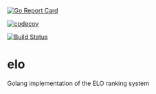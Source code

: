 [![Go Report Card](https://goreportcard.com/badge/github.com/johnmcdnl/elo)](https://goreportcard.com/report/github.com/johnmcdnl/elo)

[![codecov](https://codecov.io/gh/johnmcdnl/elo/branch/master/graph/badge.svg)](https://codecov.io/gh/johnmcdnl/elo)

[![Build Status](https://travis-ci.org/johnmcdnl/elo.svg?branch=master)](https://travis-ci.org/johnmcdnl/elo)

# elo
Golang implementation of the ELO ranking system

